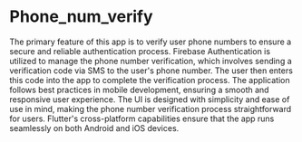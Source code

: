 # Phone_num_verify

The primary feature of this app is to verify user phone numbers to ensure a secure and reliable authentication process. Firebase Authentication is utilized to manage the phone number verification, which involves sending a verification code via SMS to the user's phone number. The user then enters this code into the app to complete the verification process.
The application follows best practices in mobile development, ensuring a smooth and responsive user experience. The UI is designed with simplicity and ease of use in mind, making the phone number verification process straightforward for users. Flutter's cross-platform capabilities ensure that the app runs seamlessly on both Android and iOS devices.


